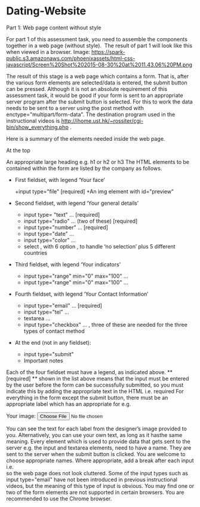 # Dating-Website
Part 1: Web page content without style 

For part 1 of this assessment task, you need to assemble the components together in a web page (without style).  The result of part 1 will look like this when viewed in a browser.
Image: https://spark-public.s3.amazonaws.com/phoenixassets/html-css-javascript/Screen%20Shot%202015-08-30%20at%2011.43.06%20PM.png


The result of this stage is a web page which contains a form. That is, after the various form elements are selected/data is entered, the submit button can be pressed. Although it is not an absolute requirement of this assessment task, it would be good if your form is sent to an appropriate server program after the submit button is selected. For this to work the data needs to be sent to a server using the post method with enctype="multipart/form-data". The destination program used in the instructional videos is http://ihome.ust.hk/~rossiter/cgi-bin/show_everything.php .

Here is a summary of the elements needed inside the web page.

At the top	

  An appropriate large heading e.g. h1 or h2 or h3
  The HTML elements to be contained within the form are listed by the company as follows.

- First fieldset, with legend ‘Your face’

  +input type="file" [required]
  +An img element with id="preview"
- Second fieldset, with legend ‘Your general details’

  + input type= "text" ... [required]
  + input type="radio" ... (two of these) [required]
  + input type="number" ... [required]
  + input type="date" ...
  + input type="color" ...
  + select , with 6 option , to handle ‘no selection’ plus 5 different countries 
  
- Third fieldset, with legend ‘Your indicators’

  + input type="range" min="0" max="100" ...
  + input type="range" min="0" max="100" ... 
- Fourth fieldset, with legend ‘Your Contact Information’

  + input type="email" ... [required]
  + input type="tel" ...
  + textarea ...
  + input type="checkbox" ... , three of these are needed for the three types of contact method 

- At the end (not in any fieldset):

  + input type="submit"
  + Important notes

Each of the four fieldset must have a legend, as indicated above.
** [required] ** shown in the list above means that the input must be entered by the user before the form can be successfully submitted, so you must indicate this by adding the appropriate text in the HTML i.e. required
For everything in the form except the submit button, there must be an appropriate label which has an appropriate for e.g. 

<label for="avatar">Your image:</label>
<input type="file" id="avatar" name="avatar" required>


You can see the text for each label from the designer’s image provided to you. Alternatively, you can use your own text, as long as it hasthe same meaning.
Every element which is used to provide data that gets sent to the server e.g. the input and textarea elements, need to have a name. They are sent to the server when the submit button is clicked. You are welcome to choose appropriate names. 
Where appropriate, add a break after each input i.e. <br> so the web page does not look cluttered.
Some of the input types such as input type="email" have not been introduced in previous instructional videos, but the meaning of this type of input is obvious. 
You may find one or two of the form elements are not supported in certain browsers. You are recommended to use the Chrome browser.

